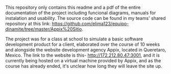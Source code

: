 This repository only contains this readme and a pdf of the entire 
documentation of the project including funcional diagrams, manuals
for instalation and usability. The source code can be found in my teams'
shared repository at this link: 
https://github.com/elima123/equipo-dinamite/tree/master/Appix%20Sitio.

The project was for a class at school
to simulate a basic software development product for a client, 
elaborated over the course of 10 weeks and alongside the website 
development agency Appix, located in Queretaro, Mexico.
    The link to the website is this- http://172.212.80.47:3001, 
and it is currently being hosted on a virtual machine provided by Appix, 
and as the course has already ended, it's unclear how long they 
will leave the site up. 
